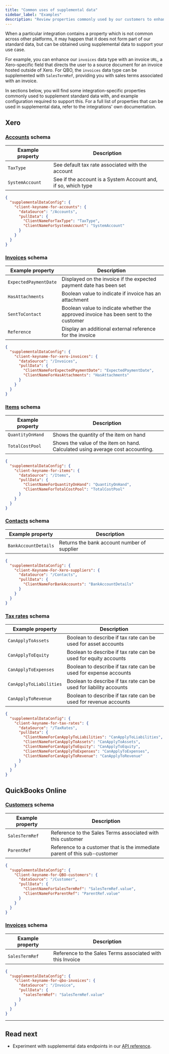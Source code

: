 ```yaml
---
title: "Common uses of supplemental data"
sidebar_label: "Examples"
description: "Review properties commonly used by our customers to enhance data required for their use cases"
---
```


When a particular integration contains a property which is not common across other platforms, it may happen that it does not form part of our standard data, but can be obtained using supplemental data to support your use case.

For example, you can enhance our `invoices` data type with an invoice `URL`, a Xero-specific field that directs the user to a source document for an invoice hosted outside of Xero. For QBO, the `invoices` data type can be supplemented with `SalesTermRef`, providing you with sales terms associated with an invoice.

In sections below, you will find some integration-specific properties commonly used to supplement standard data with, and example configuration required to support this. For a full list of properties that can be used in supplemental data, refer to the integrations' own documentation.

## Xero

### [Accounts](https://developer.xero.com/documentation/api/accounting/accounts) schema

| Example property | Description                                                   |
| ---------------- | ------------------------------------------------------------- |
| `TaxType`        | See default tax rate associated with the account              |
| `SystemAccount`  | See if the account is a System Account and, if so, which type |

```json title = "Example configuration"
{
  "supplementalDataConfig": {
    "client-keyname-for-accounts": {
      "dataSource": "/Accounts",
      "pullData": {
        "ClientNameForTaxType": "TaxType",
        "ClientNameForSystemAccount": "SystemAccount"
      }
    }
  }
}
```

### [Invoices](https://developer.xero.com/documentation/api/accounting/invoices) schema

| Example property      | Description                                                                          |
| --------------------- | ------------------------------------------------------------------------------------ |
| `ExpectedPaymentDate` | Displayed on the invoice if the expected payment date has been set                   |
| `HasAttachments`      | Boolean value to indicate if invoice has an attachment                               |
| `SentToContact`       | Boolean value to indicate whether the approved invoice has been sent to the customer |
| `Reference`           | Display an additional external reference for the invoice                             |

```json title = "Example configuration"
{
  "supplementalDataConfig": {
    "client-keyname-for-xero-invoices": {
      "dataSource": "/Invoices",
      "pullData": {
        "ClientNameForExpectedPaymentDate": "ExpectedPaymentDate",
        "ClientNameForHasAttachments": "HasAttachments"
      }
    }
  }
}
```

### [Items](https://developer.xero.com/documentation/api/accounting/items) schema

| Example property | Description                                                                    |
| ---------------- | ------------------------------------------------------------------------------ |
| `QuantityOnHand` | Shows the quantity of the item on hand                                         |
| `TotalCostPool`  | Shows the value of the item on hand. Calculated using average cost accounting. |

```json title = "Example configuration"
{
  "supplementalDataConfig": {
    "client-keyname-for-items": {
      "dataSource": "/Items",
      "pullData": {
        "ClientNameForQuantityOnHand": "QuantityOnHand",
        "ClientNameForTotalCostPool": "TotalCostPool"
      }
    }
  }
}
```

### [Contacts](https://developer.xero.com/documentation/api/accounting/contacts) schema

| Example property     | Description                                 |
| -------------------- | ------------------------------------------- |
| `BankAccountDetails` | Returns the bank account number of supplier |

```json title = "Example configuration"
{
  "supplementalDataConfig": {
    "client-Keyname-For-Xero-suppliers": {
      "dataSource": "/Contacts",
      "pullData": {
        "ClientNameForBankAccounts": "BankAccountDetails"
      }
    }
  }
}
```

### [Tax rates](https://developer.xero.com/documentation/api/accounting/taxrates) schema

| Example property        | Description                                                        |
| ----------------------- | ------------------------------------------------------------------ |
| `CanApplyToAssets`      | Boolean to describe if tax rate can be used for asset accounts     |
| `CanApplyToEquity`      | Boolean to describe if tax rate can be used for equity accounts    |
| `CanApplyToExpenses`    | Boolean to describe if tax rate can be used for expense accounts   |
| `CanApplyToLiabilities` | Boolean to describe if tax rate can be used for liability accounts |
| `CanApplyToRevenue`     | Boolean to describe if tax rate can be used for revenue accounts   |

```json title = "Example configuration"
{
  "supplementalDataConfig": {
    "client-keyname-for-tax-rates": {
      "dataSource": "/TaxRates",
      "pullData": {
        "ClientNameForCanApplyToLiabilities": "CanApplyToLiabilities",
        "ClientNameForCanApplyToAssets": "CanApplyToAssets",
        "ClientNameForCanApplyToEquity": "CanApplyToEquity",
        "ClientNameForCanApplyToExpenses": "CanApplyToExpenses",
        "ClientNameForCanApplyToRevenue": "CanApplyToRevenue"
      }
    }
  }
}
```

## QuickBooks Online

### [Customers](https://developer.intuit.com/app/developer/qbo/docs/api/accounting/all-entities/customer) schema

| Example property | Description                                                               |
| ---------------- | ------------------------------------------------------------------------- |
| `SalesTermRef`   | Reference to the Sales Terms associated with this customer                |
| `ParentRef`      | Reference to a customer that is the immediate parent of this sub-customer |

```json title = "Example configuration"
{
  "supplementalDataConfig": {
    "Client-keyname-for-QBO-customers": {
      "dataSource": "/Customer",
      "pullData": {
        "ClientNameForSalesTermRef": "SalesTermRef.value",
        "ClientNameForParentRef": "ParentRef.value"
      }
    }
  }
}
```

### [Invoices](https://developer.intuit.com/app/developer/qbo/docs/api/accounting/all-entities/invoice) schema

| Example property | Description                                               |
| ---------------- | --------------------------------------------------------- |
| `SalesTermRef`   | Reference to the Sales Terms associated with this Invoice |

```json title = "Example configuration"
{
  "supplementalDataConfig": {
    "client-keyname-for-qbo-invoices": {
      "dataSource": "/Invoice",
      "pullData": {
        "salesTermRef": "SalesTermRef.value"
      }
    }
  }
}
```

---

## Read next

- Experiment with supplemental data endpoints in our [API reference](https://docs.codat.io/platform-api#/operations/configure-supplemental-data).
